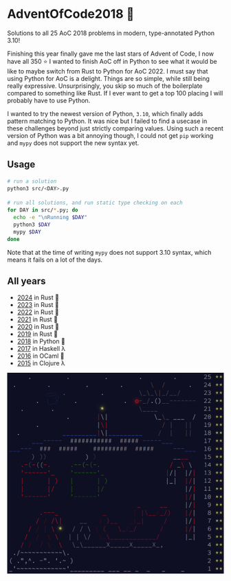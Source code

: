 # AdventOfCode2018 :snake:
Solutions to all 25 AoC 2018 problems in modern, type-annotated Python 3.10!

Finishing this year finally gave me the last stars of Advent of Code, I now have all 350 :star: I wanted to finish AoC off in Python to see what it would be like to maybe switch from Rust to Python for AoC 2022. I must say that using Python for AoC is a delight. Things are so simple, while still being really expressive. Unsurprisingly, you skip so much of the boilerplate compared to something like Rust. If I ever want to get a top 100 placing I will probably have to use Python.

I wanted to try the newest version of Python, `3.10`, which finally adds pattern matching to Python. It was nice but I failed to find a usecase in these challenges beyond just strictly comparing values. Using such a recent version of Python was a bit annoying though, I could not get `pip` working and `mypy` does not support the new syntax yet.

## Usage
```sh
# run a solution
python3 src/<DAY>.py

# run all solutions, and run static type checking on each
for DAY in src/*.py; do
  echo -e "\nRunning $DAY"
  python3 $DAY
  mypy $DAY
done
```

Note that at the time of writing `mypy` does not support 3.10 syntax, which means it fails on a lot of the days.

## All years
- [2024](https://github.com/AxlLind/AdventOfCode2024/) in Rust :crab:
- [2023](https://github.com/AxlLind/AdventOfCode2023/) in Rust :crab:
- [2022](https://github.com/AxlLind/AdventOfCode2022/) in Rust :crab:
- [2021](https://github.com/AxlLind/AdventOfCode2021/) in Rust :crab:
- [2020](https://github.com/AxlLind/AdventOfCode2020/) in Rust :crab:
- [2019](https://github.com/AxlLind/AdventOfCode2019/) in Rust :crab:
- [2018](https://github.com/AxlLind/AdventOfCode2018/) in Python :snake:
- [2017](https://github.com/AxlLind/AdventOfCode2017/) in Haskell λ
- [2016](https://github.com/AxlLind/AdventOfCode2016/) in OCaml :camel:
- [2015](https://github.com/AxlLind/AdventOfCode2015/) in Clojure λ

![endscreen](./endscreen.png)
